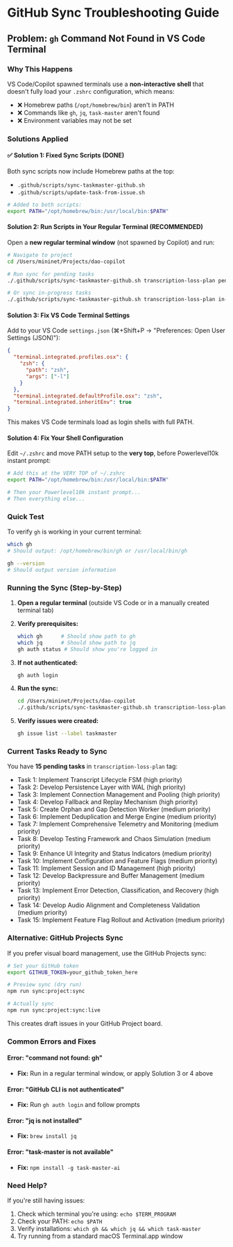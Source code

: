 # GitHub Sync Troubleshooting Guide

## Problem: `gh` Command Not Found in VS Code Terminal

### Why This Happens

VS Code/Copilot spawned terminals use a **non-interactive shell** that doesn't fully load your `.zshrc` configuration, which means:

- ❌ Homebrew paths (`/opt/homebrew/bin`) aren't in PATH
- ❌ Commands like `gh`, `jq`, `task-master` aren't found
- ❌ Environment variables may not be set

### Solutions Applied

#### ✅ **Solution 1: Fixed Sync Scripts (DONE)**

Both sync scripts now include Homebrew paths at the top:

- `.github/scripts/sync-taskmaster-github.sh`
- `.github/scripts/update-task-from-issue.sh`

```bash
# Added to both scripts:
export PATH="/opt/homebrew/bin:/usr/local/bin:$PATH"
```

#### **Solution 2: Run Scripts in Your Regular Terminal (RECOMMENDED)**

Open a **new regular terminal window** (not spawned by Copilot) and run:

```bash
# Navigate to project
cd /Users/mininet/Projects/dao-copilot

# Run sync for pending tasks
./.github/scripts/sync-taskmaster-github.sh transcription-loss-plan pending

# Or sync in-progress tasks
./.github/scripts/sync-taskmaster-github.sh transcription-loss-plan in-progress
```

#### **Solution 3: Fix VS Code Terminal Settings**

Add to your VS Code `settings.json` (⌘+Shift+P → "Preferences: Open User Settings (JSON)"):

```json
{
  "terminal.integrated.profiles.osx": {
    "zsh": {
      "path": "zsh",
      "args": ["-l"]
    }
  },
  "terminal.integrated.defaultProfile.osx": "zsh",
  "terminal.integrated.inheritEnv": true
}
```

This makes VS Code terminals load as login shells with full PATH.

#### **Solution 4: Fix Your Shell Configuration**

Edit `~/.zshrc` and move PATH setup to the **very top**, before Powerlevel10k instant prompt:

```zsh
# Add this at the VERY TOP of ~/.zshrc
export PATH="/opt/homebrew/bin:/usr/local/bin:$PATH"

# Then your Powerlevel10k instant prompt...
# Then everything else...
```

### Quick Test

To verify `gh` is working in your current terminal:

```bash
which gh
# Should output: /opt/homebrew/bin/gh or /usr/local/bin/gh

gh --version
# Should output version information
```

### Running the Sync (Step-by-Step)

1. **Open a regular terminal** (outside VS Code or in a manually created terminal tab)

2. **Verify prerequisites:**

   ```bash
   which gh      # Should show path to gh
   which jq      # Should show path to jq
   gh auth status # Should show you're logged in
   ```

3. **If not authenticated:**

   ```bash
   gh auth login
   ```

4. **Run the sync:**

   ```bash
   cd /Users/mininet/Projects/dao-copilot
   ./.github/scripts/sync-taskmaster-github.sh transcription-loss-plan pending
   ```

5. **Verify issues were created:**
   ```bash
   gh issue list --label taskmaster
   ```

### Current Tasks Ready to Sync

You have **15 pending tasks** in `transcription-loss-plan` tag:

- Task 1: Implement Transcript Lifecycle FSM (high priority)
- Task 2: Develop Persistence Layer with WAL (high priority)
- Task 3: Implement Connection Management and Pooling (high priority)
- Task 4: Develop Fallback and Replay Mechanism (high priority)
- Task 5: Create Orphan and Gap Detection Worker (medium priority)
- Task 6: Implement Deduplication and Merge Engine (medium priority)
- Task 7: Implement Comprehensive Telemetry and Monitoring (medium priority)
- Task 8: Develop Testing Framework and Chaos Simulation (medium priority)
- Task 9: Enhance UI Integrity and Status Indicators (medium priority)
- Task 10: Implement Configuration and Feature Flags (medium priority)
- Task 11: Implement Session and ID Management (high priority)
- Task 12: Develop Backpressure and Buffer Management (medium priority)
- Task 13: Implement Error Detection, Classification, and Recovery (high priority)
- Task 14: Develop Audio Alignment and Completeness Validation (medium priority)
- Task 15: Implement Feature Flag Rollout and Activation (medium priority)

### Alternative: GitHub Projects Sync

If you prefer visual board management, use the GitHub Projects sync:

```bash
# Set your GitHub token
export GITHUB_TOKEN=your_github_token_here

# Preview sync (dry run)
npm run sync:project:sync

# Actually sync
npm run sync:project:sync:live
```

This creates draft issues in your GitHub Project board.

### Common Errors and Fixes

#### Error: "command not found: gh"

- **Fix:** Run in a regular terminal window, or apply Solution 3 or 4 above

#### Error: "GitHub CLI is not authenticated"

- **Fix:** Run `gh auth login` and follow prompts

#### Error: "jq is not installed"

- **Fix:** `brew install jq`

#### Error: "task-master is not available"

- **Fix:** `npm install -g task-master-ai`

### Need Help?

If you're still having issues:

1. Check which terminal you're using: `echo $TERM_PROGRAM`
2. Check your PATH: `echo $PATH`
3. Verify installations: `which gh && which jq && which task-master`
4. Try running from a standard macOS Terminal.app window
